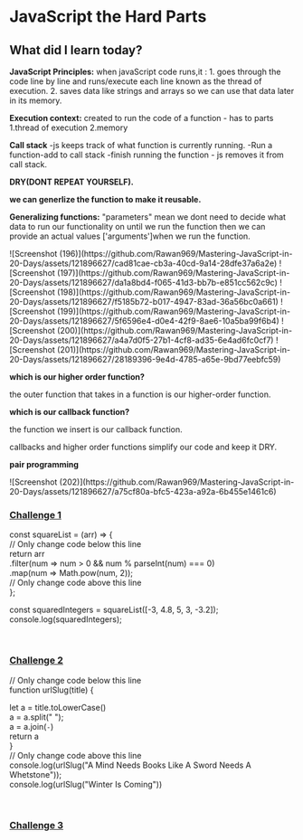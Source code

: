 <h1>JavaScript the Hard Parts</h1>
<h2>What did I learn today?</h2>
<p><strong>JavaScript Principles:</strong> when javaScript code runs,it :
1. goes through the code line by line and runs/execute each line known as the thread of execution.
2. saves data like strings and arrays so we can use that data later in its memory.</p>
<p><strong>Execution context:</strong> created to run the code of a function - has to parts
1.thread of execution
2.memory</p>
<p><strong>Call stack</strong>
-js keeps track of what function is currently running.
-Run a function-add to call stack
-finish running the function - js removes it from call stack.</p>
<p><strong>DRY(DONT REPEAT YOURSELF).</strong></p>
<p><strong>we can generlize the function to make it reusable.</strong></p>
<p><strong>Generalizing functions:</strong> "parameters" mean we dont need to decide what data to run our functionality on until we run the function then we can provide an actual values ['arguments']when we run the function.</p>
![Screenshot (196)](https://github.com/Rawan969/Mastering-JavaScript-in-20-Days/assets/121896627/cad81cae-cb3a-40cd-9a14-28dfe37a6a2e)
![Screenshot (197)](https://github.com/Rawan969/Mastering-JavaScript-in-20-Days/assets/121896627/da1a8bd4-f065-41d3-bb7b-e851cc562c9c)
![Screenshot (198)](https://github.com/Rawan969/Mastering-JavaScript-in-20-Days/assets/121896627/f5185b72-b017-4947-83ad-36a56bc0a661)
![Screenshot (199)](https://github.com/Rawan969/Mastering-JavaScript-in-20-Days/assets/121896627/5f6596e4-d0e4-42f9-8ae6-10a5ba99f6b4)
![Screenshot (200)](https://github.com/Rawan969/Mastering-JavaScript-in-20-Days/assets/121896627/a4a7d0f5-27b1-4cf8-ad35-6e4ad6fc0cf7)
![Screenshot (201)](https://github.com/Rawan969/Mastering-JavaScript-in-20-Days/assets/121896627/28189396-9e4d-4785-a65e-9bd77eebfc59)



<p><strong>which is our higher order function?</strong></p>
<p>the outer function that takes in a function is our higher-order function.</p>
<p><strong>which is our callback function?</strong></p>
<p>the function we insert is our callback function.</p>
<p>callbacks and higher order functions simplify our code and keep it DRY.</p>
<p><strong>pair programming</strong></p>
![Screenshot (202)](https://github.com/Rawan969/Mastering-JavaScript-in-20-Days/assets/121896627/a75cf80a-bfc5-423a-a92a-6b455e1461c6)

<h3><a href = "https://www.freecodecamp.org/learn/javascript-algorithms-and-data-structures/functional-programming/use-higher-order-functions-map-filter-or-reduce-to-solve-a-complex-problem">Challenge 1</a></h3>
<div>
  const squareList = (arr) => { </br>
  // Only change code below this line </br>
  return arr </br>
          .filter(num => num > 0 && num % parseInt(num) === 0)</br>
          .map(num => Math.pow(num, 2)); </br>
  // Only change code above this line </br>
}; </br>

const squaredIntegers = squareList([-3, 4.8, 5, 3, -3.2]); </br>
console.log(squaredIntegers); </br>
</div> </br>
<h3><a href = "https://www.freecodecamp.org/learn/javascript-algorithms-and-data-structures/functional-programming/apply-functional-programming-to-convert-strings-to-url-slugs">Challenge 2</a></h3>
<div>
  // Only change code below this line </br>
function urlSlug(title) { </br>
  
let a = title.toLowerCase() </br>
a = a.split(" "); </br>
a = a.join(`-`) </br>
return a </br>
} </br>
// Only change code above this line</br>
console.log(urlSlug("A Mind Needs Books Like A Sword Needs A Whetstone")); </br>
console.log(urlSlug("Winter Is Coming")) </br>
</div> </br>
<h3><a href = "https://github.com/orjwan-alrajaby/gsg-QA-Nablus-training-2023/blob/main/learning-sprint-1/week2%20-%20javaScript-the-hard-parts-v2/day%201/tasks.md">Challenge 3</a></h3>
<div>
  
</div>
